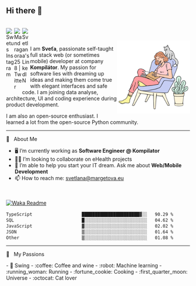 ## Hi there 👋

<br />

<a href="https://www.instagram.com/swetus/" target="new">
  <img align="left" alt="Swetus Instagram" width="22px" src="https://raw.githubusercontent.com/hussainweb/hussainweb/main/icons/instagram.png" />
</a>
<a href="https://twitter.com/Mandragora258" target="new">
  <img align="left" alt="Mandragora258 | Twitter" width="22px" src="https://raw.githubusercontent.com/peterthehan/peterthehan/master/assets/twitter.svg" />
</a>
<a href="https://www.linkedin.com/in/msvetlana/" target="new">
  <img align="left" alt="Svetlana's LinkedIN" width="22px" src="https://raw.githubusercontent.com/peterthehan/peterthehan/master/assets/linkedin.svg" />
</a>
<br /><br />

 <img src="https://github.com/SvetlanaM/SvetlanaM/blob/master/my-cat.svg" align="right" height="200" />

I am **Sveťa**, passionate self-taught full stack web (or sometimes mobile) developer at company **Kompilátor**. My passion for software lies with dreaming up ideas and making them come true with elegant interfaces and safe code. I am joining data analyse, architecture, UI and coding experience during product development.

I am also an open-source enthusiast. I learned a lot from the open-source Python community.
  

---

🧡 &nbsp;&nbsp;About Me

- :desktop_computer: I’m currently working as **Software Engineer @ Kompilator**
- :woman_health_worker: I’m looking to collaborate on eHealth projects
- :hugs: I’m able to help you start your IT dream. Ask me about **Web/Mobile Development**
- 📫  How to reach me: svetlana@margetova.eu

<br />

[![Waka Readme](https://github.com/SvetlanaM/SvetlanaM/actions/workflows/wakatime.yml/badge.svg)](https://github.com/SvetlanaM/SvetlanaM/actions/workflows/wakatime.yml)

<!--START_SECTION:waka-->

```text
TypeScript                   ██████████████████████▓░░   90.29 %
SQL                          █░░░░░░░░░░░░░░░░░░░░░░░░   04.62 %
JavaScript                   ▓░░░░░░░░░░░░░░░░░░░░░░░░   02.02 %
JSON                         ▒░░░░░░░░░░░░░░░░░░░░░░░░   01.64 %
Other                        ▒░░░░░░░░░░░░░░░░░░░░░░░░   01.08 %
```

<!--END_SECTION:waka-->

---

🧡 &nbsp;&nbsp;My Passions
<section style="float: left;">
- 💃 Swing
- :coffee: Coffee and wine
- :robot: Machine learning
- :running_woman: Running
- :fortune_cookie: Cooking
- :first_quarter_moon: Universe
- :octocat: Cat lover
</section>
 



